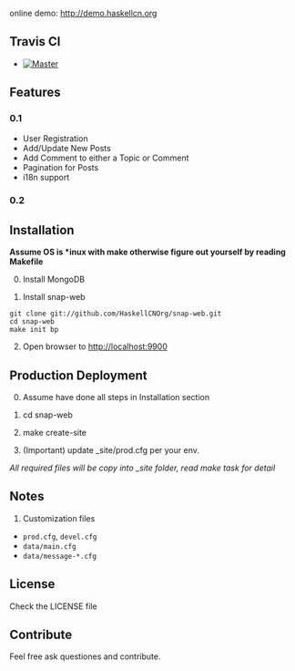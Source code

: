 online demo: <http://demo.haskellcn.org>

## Travis CI

- [![Master](https://secure.travis-ci.org/HaskellCNOrg/snap-web)](http://travis-ci.org/HaskellCNOrg/snap-web)

## Features
### 0.1
 - User Registration
 - Add/Update New Posts
 - Add Comment to either a Topic or Comment
 - Pagination for Posts
 - i18n support

### 0.2

## Installation

**Assume OS is \*inux with make otherwise figure out yourself by reading Makefile**

0. Install MongoDB
   
1. Install snap-web

  ```
  git clone git://github.com/HaskellCNOrg/snap-web.git
  cd snap-web
  make init bp
  ```

2. Open browser to <http://localhost:9900>

## Production Deployment

0. Assume have done all steps in Installation section

1. cd snap-web

2. make create-site 

3. (Important) update _site/prod.cfg per your env.

*All required files will be copy into _site folder, read make task for detail*

## Notes

1. Customization files
  - `prod.cfg`, `devel.cfg`
  - `data/main.cfg`
  - `data/message-*.cfg`

## License

Check the LICENSE file

## Contribute

Feel free ask questiones and contribute.


